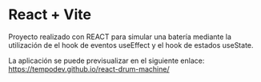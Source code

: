 # React + Vite
Proyecto realizado con REACT para simular una batería mediante la utilización de el hook de eventos useEffect y el hook de estados useState.

La aplicación se puede previsualizar en el siguiente enlace: https://tempodev.github.io/react-drum-machine/
